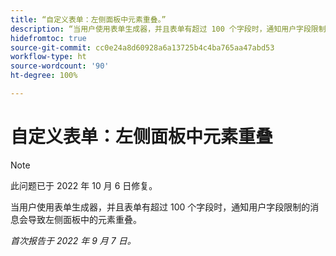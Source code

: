 ```yaml
---
title: “自定义表单：左侧面板中元素重叠。”
description: “当用户使用表单生成器，并且表单有超过 100 个字段时，通知用户字段限制的消息会导致左侧面板中的元素重叠。
hidefromtoc: true
source-git-commit: cc0e24a8d60928a6a13725b4c4ba765aa47abd53
workflow-type: ht
source-wordcount: '90'
ht-degree: 100%

---
```



# 自定义表单：左侧面板中元素重叠

>[!NOTE]
>
>此问题已于 2022 年 10 月 6 日修复。

当用户使用表单生成器，并且表单有超过 100 个字段时，通知用户字段限制的消息会导致左侧面板中的元素重叠。

_首次报告于 2022 年 9 月 7 日。_

